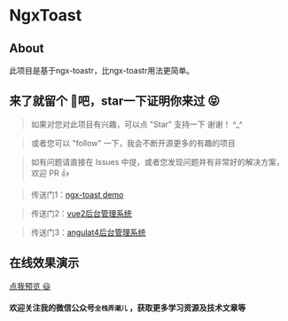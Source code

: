 # NgxToast

## About

此项目是基于ngx-toastr，比ngx-toastr用法更简单。


## 来了就留个 :feet:吧，star一下证明你来过  :stuck_out_tongue_closed_eyes:

>  如果对您对此项目有兴趣，可以点 "Star" 支持一下 谢谢！ ^_^

>  或者您可以 "follow" 一下，我会不断开源更多的有趣的项目

>  如有问题请直接在 Issues 中提，或者您发现问题并有非常好的解决方案，欢迎 PR 👍

>  传送门1：[ngx-toast demo](https://github.com/Alex-0407/ngx-toast)

>  传送门2：[vue2后台管理系统](https://github.com/Alex-0407/vue2-admin-grace)

>  传送门3：[angulat4后台管理系统](https://github.com/Alex-0407/ng4-grace)


## 在线效果演示

[点我预览 :smiley:](https://alex-0407.github.io/ngx-toast)


#### 欢迎关注我的微信公众号`全栈弄潮儿` ，获取更多学习资源及技术文章等

